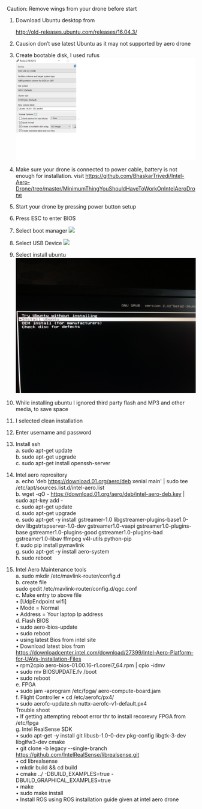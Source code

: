 
Caution: Remove wings from your drone before start

1) Download Ubuntu desktop from 

    http://old-releases.ubuntu.com/releases/16.04.3/ 
2) Causion don’t use latest Ubuntu as it may not supported by aero drone
3) Create bootable disk, I used rufus
    ![](https://github.com/BhaskarTrivedi/Intel-Aero-Drone/blob/master/Img/BootablePD.jpg)
 
4) Make sure your drone is connected to power cable, battery is not enough for installation.
    visit https://github.com/BhaskarTrivedi/Intel-Aero-Drone/tree/master/MinimumThingYouShouldHaveToWorkOnIntelAeroDrone 
5) Start your drone by pressing power button setup
6) Press ESC to enter BIOS
7) Select boot manager 
    ![](https://github.com/BhaskarTrivedi/Intel-Aero-Drone/blob/master/Img/IMG_20190201_142118538_BURST000_COVER_TOP.jpg)
8) Select USB Device
    ![](https://github.com/BhaskarTrivedi/Intel-Aero-Drone/blob/master/Img/IMG_20190201_142133333.jpg)
9) Select install ubuntu
    ![](https://github.com/BhaskarTrivedi/Intel-Aero-Drone/blob/master/Img/IMG_20190201_142219576.jpg)
10) While installing ubuntu I ignored third party flash and MP3 and other media, to save space
11) I selected clean installation 
12) Enter username and password
13) Install ssh<br/>
        a.	sudo apt-get update<br/>
        b.	sudo apt-get upgrade<br/>
        c.	sudo apt-get install openssh-server<br/>
14) Intel aero reprository<br/>
        a.	echo 'deb https://download.01.org/aero/deb xenial main' | sudo tee /etc/apt/sources.list.d/intel-aero.list<br/>
        b.	wget -qO - https://download.01.org/aero/deb/intel-aero-deb.key | sudo apt-key add -<br/>
        c.	sudo apt-get update<br/>
        d.	sudo apt-get upgrade<br/>
        e.	sudo apt-get -y install gstreamer-1.0 libgstreamer-plugins-base1.0-dev libgstrtspserver-1.0-dev gstreamer1.0-vaapi gstreamer1.0-plugins-base gstreamer1.0-plugins-good gstreamer1.0-plugins-bad gstreamer1.0-libav ffmpeg v4l-utils python-pip<br/>
        f.	sudo pip install pymavlink<br/>
        g.	sudo apt-get -y install aero-system<br/>
        h.	sudo reboot<br/>
 15) Intel Aero Maintenance tools<br/>
            a.	sudo mkdir /etc/mavlink-router/config.d<br/>
            b.  create file<br/>
                sudo gedit /etc/mavlink-router/config.d/qgc.conf <br/>
            c. Make entry to above file<br/>
                •	[UdpEndpoint wifi]<br/>
                •	Mode = Normal<br/>
                •	Address = Your laptop Ip address<br/>
        d. Flash BIOS<br/>
            •	sudo aero-bios-update<br/>
            •	sudo reboot<br/>
            •	using latest Bios from intel site<br/>
            •	Download latest bios from <br/>
                    https://downloadcenter.intel.com/download/27399/Intel-Aero-Platform-for-UAVs-Installation-Files<br/>
            •	rpm2cpio aero-bios-01.00.16-r1.corei7_64.rpm | cpio -idmv<br/>
            •	sudo mv BIOSUPDATE.fv /boot<br/>
            •	sudo reboot<br/>
        e. FPGA<br/>
            •	sudo jam -aprogram /etc/fpga/ aero-compute-board.jam<br/>
        f. Flight Controller
            •	cd /etc/aerofc/px4/<br/>
            •	sudo aerofc-update.sh nuttx-aerofc-v1-default.px4<br/>
                Trouble shoot<br/>
                    •	If getting attempting reboot error thr to install recorevry FPGA from /etc/fpga<br/>
        g. Intel RealSense SDK<br/>
            •	sudo apt-get -y install git libusb-1.0-0-dev pkg-config libgtk-3-dev libglfw3-dev cmake<br/>
            •	git clone -b legacy --single-branch https://github.com/IntelRealSense/librealsense.git<br/>
            •	cd librealsense<br/>
            •	mkdir build && cd build<br/>
            •	cmake ../ -DBUILD_EXAMPLES=true -DBUILD_GRAPHICAL_EXAMPLES=true<br/>
            •	make<br/>
            •	sudo make install<br/>
            •	Install ROS using ROS installation guide given at intel aero drone<br/>


        
            
